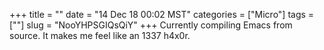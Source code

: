 +++
title = ""
date = "14 Dec 18 00:02 MST"
categories = ["Micro"]
tags = [""]
slug = "NooYHPSGIQsQiY"
+++
Currently compiling Emacs from source. It makes me feel like an 1337 h4x0r.
